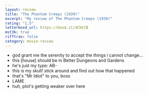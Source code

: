 ```yaml
---
layout: review
title: "The Phantom Creeps (1939)"
excerpt: "My review of The Phantom Creeps (1939)"
rating: "1.5"
letterboxd_url: https://boxd.it/4CHcCB
mst3k: true
rifftrax: false
category: movie-review
---
```


- god grant me the serenity to accept the things i cannot change...
- this [house] should be in Better Dungeons and Gardens
- he's just my type: AB-
- this is my skull! stick around and find out how that happened
- that's "Mr Idiot" to you, boss
- LAME
- huh, plot's getting weaker over here
